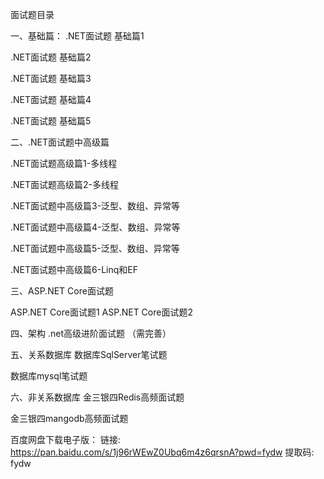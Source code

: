 面试题目录

一、基础篇：
.NET面试题 基础篇1

.NET面试题 基础篇2

.NET面试题 基础篇3

.NET面试题 基础篇4

.NET面试题 基础篇5



二、.NET面试题中高级篇

.NET面试题高级篇1-多线程

.NET面试题高级篇2-多线程

.NET面试题中高级篇3-泛型、数组、异常等

.NET面试题中高级篇4-泛型、数组、异常等

.NET面试题中高级篇5-泛型、数组、异常等

.NET面试题中高级篇6-Linq和EF


三、ASP.NET Core面试题

ASP.NET Core面试题1
ASP.NET Core面试题2

四、架构
.net高级进阶面试题  （需完善）



五、关系数据库
数据库SqlServer笔试题 

数据库mysql笔试题 



六、非关系数据库
金三银四Redis高频面试题

金三银四mangodb高频面试题





百度网盘下载电子版：
链接: https://pan.baidu.com/s/1j96rWEwZ0Ubq6m4z6qrsnA?pwd=fydw 提取码: fydw 
